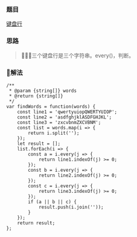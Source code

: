 ### 题目

[键盘行](https://leetcode-cn.com/problems/keyboard-row/description/)

### 思路

> 三个键盘行是三个字符串。every()，判断。

### 解法

```
/**
 * @param {string[]} words
 * @return {string[]}
 */
var findWords = function(words) {
    const line1 = 'qwertyuiopQWERTYUIOP';
    const line2 = 'asdfghjklASDFGHJKL';
    const line3 = 'zxcvbnmZXCVBNM';
    const list = words.map(i => {
        return i.split('');
    });
    let result = [];
    list.forEach(i => {
        const a = i.every(j => {
            return line1.indexOf(j) >= 0;
        });
        const b = i.every(j => {
            return line2.indexOf(j) >= 0;
        });
        const c = i.every(j => {
            return line3.indexOf(j) >= 0;
        });
        if (a || b || c) {
            result.push(i.join(''));
        }
    });
    return result;
};
```

